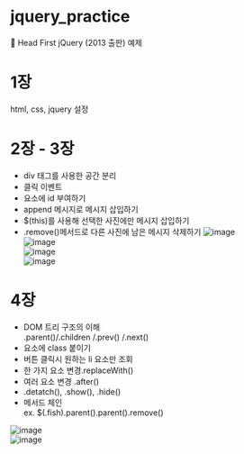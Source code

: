 # jquery_practice

📖 Head First jQuery (2013 출판) 예제

# 1장 

html, css, jquery 설정 

# 2장 - 3장

- div 태그를 사용한 공간 분리 
- 클릭 이벤트 
- 요소에 id 부여하기 
- append 메시지로 메시지 삽입하기 
- $(this)를 사용해 선택한 사진에만 메시지 삽입하기 
- .remove()메서드로 다른 사진에 남은 메시지 삭제하기
![image](https://github.com/catspie/jquery_practice/assets/102503668/9891ae66-4ddb-4dd7-8701-298f0baa47e3) <br>
![image](https://github.com/catspie/jquery_practice/assets/102503668/eb863929-83e5-4e6e-b17e-fd6624a01e02) <br>
![image](https://github.com/catspie/jquery_practice/assets/102503668/9b2e909b-7a35-441b-af12-1d7a75e691c5) <br>
![image](https://github.com/catspie/jquery_practice/assets/102503668/dcd2a02b-cadc-4205-aaed-60450c567853) <br>

# 4장

- DOM 트리 구조의 이해 <br>
.parent()/.children /.prev() /.next()
- 요소에 class 붙이기
- 버튼 클릭시 원하는 li 요소만 조회
- 한 가지 요소 변경.replaceWith()
- 여러 요소 변경 .after()
- .detatch(), .show(), .hide()
- 메서드 체인 <br>
ex. $(.fish).parent().parent().remove() <br>

![image](https://github.com/catspie/jquery_practice/assets/102503668/a6f3a935-9211-4f1d-926e-a5e7fdc15dc5) <br>
![image](https://github.com/catspie/jquery_practice/assets/102503668/99519343-287f-49cf-bd45-9d1569968646)

